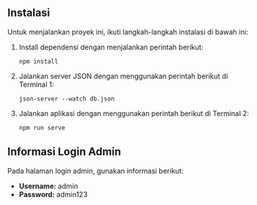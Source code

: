 ## Instalasi

Untuk menjalankan proyek ini, ikuti langkah-langkah instalasi di bawah ini:

1. Install dependensi dengan menjalankan perintah berikut:

    ```
    npm install
    ```

2. Jalankan server JSON dengan menggunakan perintah berikut di Terminal 1:

    ```
    json-server --watch db.json
    ```

3. Jalankan aplikasi dengan menggunakan perintah berikut di Terminal 2:

    ```
    npm run serve
    ```

## Informasi Login Admin

Pada halaman login admin, gunakan informasi berikut:

- **Username:** admin
- **Password:** admin123
